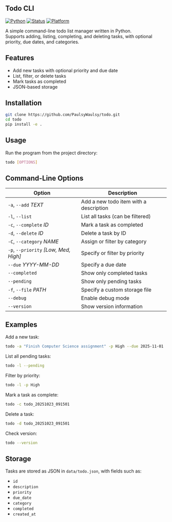 ## Todo CLI

[![Python](https://img.shields.io/badge/Python-3.11%2B-blue.svg?logo=python&logoColor=white)](https://www.python.org/)
[![Status](https://img.shields.io/badge/Status-Stable-success.svg)](#)
[![Platform](https://img.shields.io/badge/Platform-CLI-lightgrey.svg)](#)

A simple command-line todo list manager written in Python.  
Supports adding, listing, completing, and deleting tasks, with optional priority, due dates, and categories.

## Features

- Add new tasks with optional priority and due date
- List, filter, or delete tasks
- Mark tasks as completed
- JSON-based storage

## Installation

```bash
git clone https://github.com/PaulsyWaulsy/todo.git
cd todo
pip install -e .
```

## Usage

Run the program from the project directory:

```bash
todo [OPTIONS]
```

## Command-Line Options

| Option                                | Description                            |
| ------------------------------------- | -------------------------------------- |
| `-a`, `--add` _TEXT_                  | Add a new todo item with a description |
| `-l`, `--list`                        | List all tasks (can be filtered)       |
| `-c`, `--complete` _ID_               | Mark a task as completed               |
| `-d`, `--delete` _ID_                 | Delete a task by ID                    |
| `-C`, `--category` _NAME_             | Assign or filter by category           |
| `-p`, `--priority` _[Low, Med, High]_ | Specify or filter by priority          |
| `--due` _YYYY-MM-DD_                  | Specify a due date                     |
| `--completed`                         | Show only completed tasks              |
| `--pending`                           | Show only pending tasks                |
| `-f`, `--file` _PATH_                 | Specify a custom storage file          |
| `--debug`                             | Enable debug mode                      |
| `--version`                           | Show version information               |

## Examples

Add a new task:

```bash
todo -a "Finish Computer Science assignment" -p High --due 2025-11-01
```

List all pending tasks:

```bash
todo -l --pending
```

Filter by priority:

```bash
todo -l -p High
```

Mark a task as complete:

```bash
todo -c todo_20251023_091501
```

Delete a task:

```bash
todo -d todo_20251023_091501
```

Check version:

```bash
todo --version
```

## Storage

Tasks are stored as JSON in `data/todo.json`, with fields such as:

- `id`
- `description`
- `priority`
- `due_date`
- `category`
- `completed`
- `created_at`

